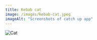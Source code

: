 ```yaml
---
title: Kebab cat
image: /images/kebab-cat.jpeg
imageAlt: "Screenshots of catch up app"
---
```


<img src="../../images/foiled-again-foil.gif" alt="Cat">